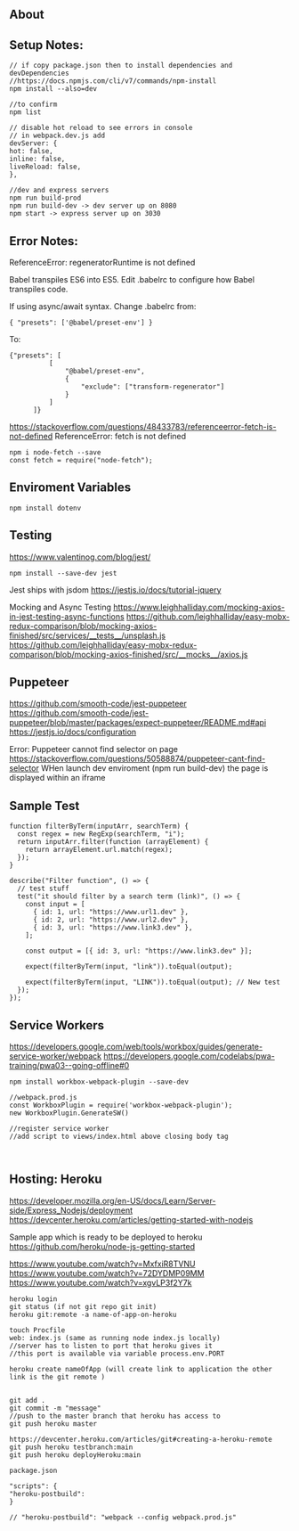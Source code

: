 ## About

## Setup Notes:

```
// if copy package.json then to install dependencies and devDependencies
//https://docs.npmjs.com/cli/v7/commands/npm-install
npm install --also=dev

//to confirm
npm list
```

```
// disable hot reload to see errors in console
// in webpack.dev.js add
devServer: {
hot: false,
inline: false,
liveReload: false,
},
```

```
//dev and express servers
npm run build-prod
npm run build-dev -> dev server up on 8080
npm start -> express server up on 3030
```

## Error Notes:

ReferenceError: regeneratorRuntime is not defined

Babel transpiles ES6 into ES5. Edit .babelrc to configure how Babel transpiles code.

If using async/await syntax. Change .babelrc from:

```
{ "presets": ['@babel/preset-env'] }
```

To:

```
{"presets": [
          [
              "@babel/preset-env",
              {
                  "exclude": ["transform-regenerator"]
              }
          ]
      ]}
```

https://stackoverflow.com/questions/48433783/referenceerror-fetch-is-not-defined
ReferenceError: fetch is not defined

```
npm i node-fetch --save
const fetch = require("node-fetch");
```

## Enviroment Variables

```
npm install dotenv

```

## Testing

https://www.valentinog.com/blog/jest/

```
npm install --save-dev jest
```

Jest ships with jsdom
https://jestjs.io/docs/tutorial-jquery

Mocking and Async Testing
https://www.leighhalliday.com/mocking-axios-in-jest-testing-async-functions
https://github.com/leighhalliday/easy-mobx-redux-comparison/blob/mocking-axios-finished/src/services/__tests__/unsplash.js
https://github.com/leighhalliday/easy-mobx-redux-comparison/blob/mocking-axios-finished/src/__mocks__/axios.js

## Puppeteer

https://github.com/smooth-code/jest-puppeteer
https://github.com/smooth-code/jest-puppeteer/blob/master/packages/expect-puppeteer/README.md#api
https://jestjs.io/docs/configuration

Error: Puppeteer cannot find selector on page
https://stackoverflow.com/questions/50588874/puppeteer-cant-find-selector
WHen launch dev enviroment (npm run build-dev) the page is displayed within an iframe

## Sample Test

```
function filterByTerm(inputArr, searchTerm) {
  const regex = new RegExp(searchTerm, "i");
  return inputArr.filter(function (arrayElement) {
    return arrayElement.url.match(regex);
  });
}

describe("Filter function", () => {
  // test stuff
  test("it should filter by a search term (link)", () => {
    const input = [
      { id: 1, url: "https://www.url1.dev" },
      { id: 2, url: "https://www.url2.dev" },
      { id: 3, url: "https://www.link3.dev" },
    ];

    const output = [{ id: 3, url: "https://www.link3.dev" }];

    expect(filterByTerm(input, "link")).toEqual(output);

    expect(filterByTerm(input, "LINK")).toEqual(output); // New test
  });
});
```

## Service Workers

https://developers.google.com/web/tools/workbox/guides/generate-service-worker/webpack
https://developers.google.com/codelabs/pwa-training/pwa03--going-offline#0

```
npm install workbox-webpack-plugin --save-dev

//webpack.prod.js
const WorkboxPlugin = require('workbox-webpack-plugin');
new WorkboxPlugin.GenerateSW()

//register service worker
//add script to views/index.html above closing body tag



```

## Hosting: Heroku

https://developer.mozilla.org/en-US/docs/Learn/Server-side/Express_Nodejs/deployment
https://devcenter.heroku.com/articles/getting-started-with-nodejs

Sample app which is ready to be deployed to heroku
https://github.com/heroku/node-js-getting-started

https://www.youtube.com/watch?v=MxfxiR8TVNU
https://www.youtube.com/watch?v=72DYDMP09MM
https://www.youtube.com/watch?v=xgvLP3f2Y7k

```
heroku login
git status (if not git repo git init)
heroku git:remote -a name-of-app-on-heroku

touch Procfile
web: index.js (same as running node index.js locally)
//server has to listen to port that heroku gives it
//this port is available via variable process.env.PORT

heroku create nameOfApp (will create link to application the other link is the git remote )


git add .
git commit -m "message"
//push to the master branch that heroku has access to
git push heroku master

https://devcenter.heroku.com/articles/git#creating-a-heroku-remote
git push heroku testbranch:main
git push heroku deployHeroku:main
```

```
package.json

"scripts": {
"heroku-postbuild":
}
```

    // "heroku-postbuild": "webpack --config webpack.prod.js"
